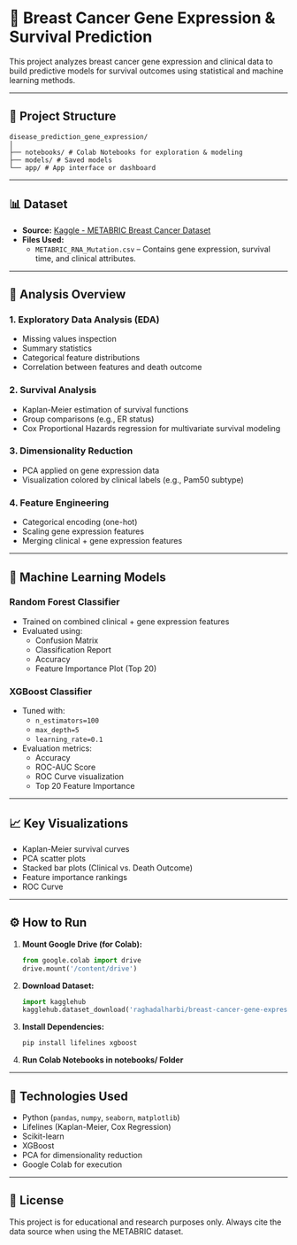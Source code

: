 # 🧬 Breast Cancer Gene Expression & Survival Prediction

This project analyzes breast cancer gene expression and clinical data to build predictive models for survival outcomes using statistical and machine learning methods.

---

## 📂 Project Structure

```
disease_prediction_gene_expression/
│
├── notebooks/ # Colab Notebooks for exploration & modeling
├── models/ # Saved models
└── app/ # App interface or dashboard
```


---

## 📊 Dataset

- **Source:** [Kaggle - METABRIC Breast Cancer Dataset](https://www.kaggle.com/datasets/raghadalharbi/breast-cancer-gene-expression-profiles-metabric)
- **Files Used:**
  - `METABRIC_RNA_Mutation.csv` – Contains gene expression, survival time, and clinical attributes.

---

## 🔬 Analysis Overview

### 1. **Exploratory Data Analysis (EDA)**
- Missing values inspection
- Summary statistics
- Categorical feature distributions
- Correlation between features and death outcome

### 2. **Survival Analysis**
- Kaplan-Meier estimation of survival functions
- Group comparisons (e.g., ER status)
- Cox Proportional Hazards regression for multivariate survival modeling

### 3. **Dimensionality Reduction**
- PCA applied on gene expression data
- Visualization colored by clinical labels (e.g., Pam50 subtype)

### 4. **Feature Engineering**
- Categorical encoding (one-hot)
- Scaling gene expression features
- Merging clinical + gene expression features

---

## 🤖 Machine Learning Models

### Random Forest Classifier
- Trained on combined clinical + gene expression features
- Evaluated using:
  - Confusion Matrix
  - Classification Report
  - Accuracy
  - Feature Importance Plot (Top 20)

### XGBoost Classifier
- Tuned with:
  - `n_estimators=100`
  - `max_depth=5`
  - `learning_rate=0.1`
- Evaluation metrics:
  - Accuracy
  - ROC-AUC Score
  - ROC Curve visualization
  - Top 20 Feature Importance

---

## 📈 Key Visualizations

- Kaplan-Meier survival curves
- PCA scatter plots
- Stacked bar plots (Clinical vs. Death Outcome)
- Feature importance rankings
- ROC Curve

---

## ⚙️ How to Run

1. **Mount Google Drive (for Colab):**
    ```python
    from google.colab import drive
    drive.mount('/content/drive')

2. **Download Dataset:**
    ```python
    import kagglehub
    kagglehub.dataset_download('raghadalharbi/breast-cancer-gene-expression-profiles-metabric')

3. **Install Dependencies:**
    ```python
    pip install lifelines xgboost

4. **Run Colab Notebooks in notebooks/ Folder**

---

## 🧪 Technologies Used

- Python (`pandas`, `numpy`, `seaborn`, `matplotlib`)
- Lifelines (Kaplan-Meier, Cox Regression)
- Scikit-learn
- XGBoost
- PCA for dimensionality reduction
- Google Colab for execution

---

## 📜 License

This project is for educational and research purposes only. Always cite the data source when using the METABRIC dataset.
